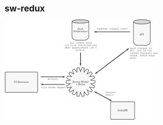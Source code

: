 # sw-redux

![diagram](https://raw.githubusercontent.com/adregan/sw-redux/master/assets/diagram.png)

